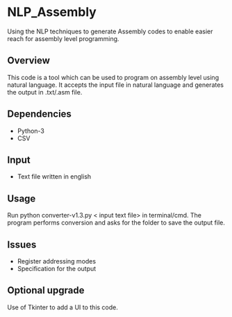 # NLP_Assembly

Using the NLP techniques to generate Assembly codes to enable easier reach for assembly level programming.

Overview
--------
This code is a tool which can be used to program on assembly level using natural language. It accepts the input file in natural language and generates the output in .txt/.asm file.

Dependencies
------------
- Python-3
- CSV

Input
------
- Text file written in english

Usage
-------
Run python converter-v1.3.py < input text file> in terminal/cmd. The program performs conversion and asks for the folder to save the output file.

Issues
------
- Register addressing modes
- Specification for the output

Optional upgrade
-----------------
Use of Tkinter to add a UI to this code.
